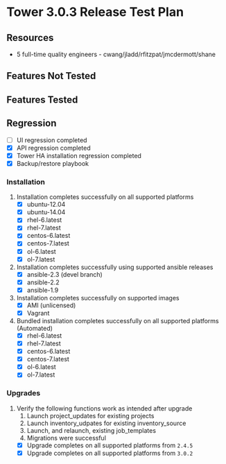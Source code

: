 # Tower 3.0.3 Release Test Plan

## Resources
* 5 full-time quality engineers - cwang/jladd/rfitzpat/jmcdermott/shane

## Features Not Tested

## Features Tested

## Regression
* [ ] UI regression completed
* [x] API regression completed
* [x] Tower HA installation regression completed
* [x] Backup/restore playbook

### Installation
1. Installation completes successfully on all supported platforms
    * [x] ubuntu-12.04
    * [x] ubuntu-14.04
    * [x] rhel-6.latest
    * [x] rhel-7.latest
    * [x] centos-6.latest
    * [x] centos-7.latest
    * [x] ol-6.latest
    * [x] ol-7.latest
1. Installation completes successfully using supported ansible releases
    * [x] ansible-2.3 (devel branch)
    * [x] ansible-2.2
    * [x] ansible-1.9
1. Installation completes successfully on supported images
    * [x] AMI (unlicensed)
    * [x] Vagrant
1. Bundled installation completes successfully on all supported platforms (Automated)
    * [x] rhel-6.latest
    * [x] rhel-7.latest
    * [x] centos-6.latest
    * [x] centos-7.latest
    * [x] ol-6.latest
    * [x] ol-7.latest

### Upgrades
1. Verify the following functions work as intended after upgrade
    1. Launch project_updates for existing projects
    1. Launch inventory_udpates for existing inventory_source
    1. Launch, and relaunch, existing job_templates
    1. Migrations were successful
    * [x] Upgrade completes on all supported platforms from `2.4.5`
    * [x] Upgrade completes on all supported platforms from `3.0.2`
